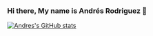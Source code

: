 ### Hi there, My name is Andrés Rodriguez 👋

[![Andres's GitHub stats](https://github-readme-stats.vercel.app/api?username=AndrRod)](https://github.com/anuraghazra/github-readme-stats)


<!--
**AndrRod/AndrRod** is a ✨ _special_ ✨ repository because its `README.md` (this file) appears on your GitHub profile.

Here are some ideas to get you started:

- 🔭 I’m currently working on ...
- 🌱 I’m currently learning ...
- 👯 I’m looking to collaborate on ...
- 🤔 I’m looking for help with ...
- 💬 Ask me about ...
- 📫 How to reach me: ...
- 😄 Pronouns: ...
- ⚡ Fun fact: ...
-->


